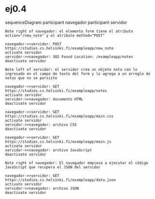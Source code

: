# ej0.4

sequenceDiagram
	participant navegador
    participant servidor

    Note right of navegador: el elemento form tiene el atributo action="/new_note" y el atributo method="POST"

    navegador->>servidor: POST https://studies.cs.helsinki.fi/exampleapp/new_note
    activate servidor
    servidor->>navegador: 302 Found Location: /exampleapp/notes
    deactivate servidor

    Note left of servidor: el servidor crea un objeto nota con lo ingresado en el campo de texto del form y lo agrega a un arreglo de notas que no se persiste

    navegador->>servidor: GET https://studies.cs.helsinki.fi/exampleapp/notes
    activate servidor
    servidor->>navegador: documento HTML
    deactivate servidor
 
    navegador->>servidor: GET https://studies.cs.helsinki.fi/exampleapp/main.css
    activate servidor
    servidor->>navegador: archivo CSS
    deactivate servidor

    navegador->>servidor: GET https://studies.cs.helsinki.fi/exampleapp/main.js
    activate servidor
    servidor->>navegador: archivo JavaScript
    deactivate servidor

    Note right of navegador: El navegador empieza a ejecutar el código JavaScript que recupera el JSON del servidor

    navegador->>servidor: GET https://studies.cs.helsinki.fi/exampleapp/data.json
    activate servidor
    servidor->>navegador: archivo JSON
    deactivate servidor